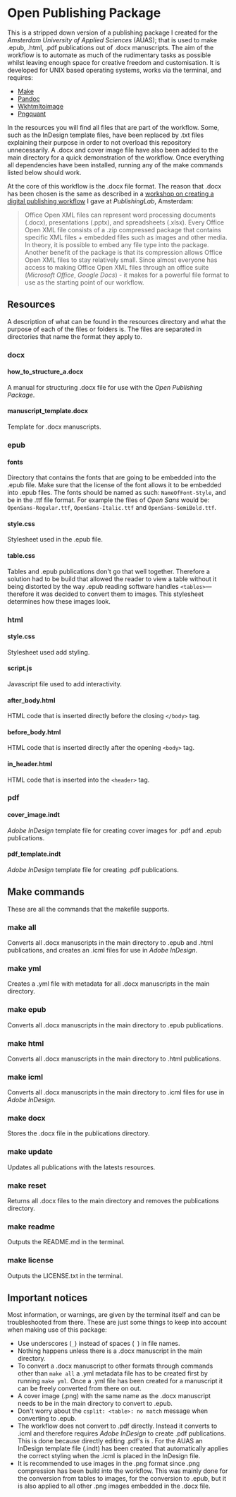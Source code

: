 # Open Publishing Package

This is a stripped down version of a publishing package I created for the *Amsterdam University of Applied Sciences* (AUAS); that is used to make .epub, .html, .pdf publications out of .docx manuscripts. The aim of the workflow is to automate as much of the rudimentary tasks as possible whilst leaving enough space for creative freedom and customisation. It is developed for UNIX based operating systems, works via the terminal, and requires:

- [Make]('https://www.gnu.org/software/make/')
- [Pandoc]('http://pandoc.org/)
- [Wkhtmltoimage]('https://wkhtmltopdf.org/')
- [Pngquant]('https://pngquant.org/')

In the resources you will find all files that are part of the workflow. Some, such as the InDesign template files, have been replaced by .txt files explaining their purpose in order to not overload this repository unnecessarily. A .docx and cover image file have also been added to the main directory for a quick demonstration of the workflow. Once everything all dependencies have been installed, running any of the make commands listed below should work.

At the core of this workflow is the .docx file format. The reason that .docx has been chosen is the same as described in a [workshop on creating a digital publishing workflow]('https://github.com/dylandegeling/CDPW-Workshop') I gave at *PublishingLab*, Amsterdam:

> Office Open XML files can represent word processing documents (.docx), presentations (.pptx), and spreadsheets (.xlsx). Every Office Open XML file consists of a .zip compressed package that contains specific XML files + embedded files such as images and other media. In theory, it is possible to embed any file type into the package. Another benefit of the package is that its compression allows Office Open XML files to stay relatively small.
> Since almost everyone has access to making Office Open XML files through an office suite (*Microsoft Office*, *Google Docs*) - it makes for a powerful file format to use as the starting point of our workflow.

## Resources
A description of what can be found in the resources directory and what the purpose of each of the files or folders is. The files are separated in directories that name the format they apply to.

### docx
#### how\_to\_structure\_a.docx
A manual for structuring .docx file for use with the *Open Publishing Package*.

#### manuscript\_template.docx
Template for .docx manuscripts.

### epub
#### fonts
Directory that contains the fonts that are going to be embedded into the .epub file. Make sure that the license of the font allows it to be embedded into .epub files. The fonts should be named as such: `NameOfFont-Style`, and be in the .ttf file format. For example the files of *Open Sans* would be: `OpenSans-Regular.ttf`, `OpenSans-Italic.ttf` and `OpenSans-SemiBold.ttf`.

#### style.css
Stylesheet used in the .epub file.

#### table.css
Tables and .epub publications don't go that well together. Therefore a solution had to be build that allowed the reader to view a table without it being distorted by the way .epub reading software handles `<tables>`—therefore it was decided to convert them to images. This stylesheet determines how these images look.

### html
#### style.css
Stylesheet used add styling.

#### script.js
Javascript file used to add interactivity.

#### after_body.html
HTML code that is inserted directly before the closing `</body>` tag.

#### before_body.html
HTML code that is inserted directly after the opening `<body>` tag.

#### in_header.html
HTML code that is inserted into the `<header>` tag.

### pdf
#### cover_image.indt
*Adobe InDesign* template file for creating cover images for .pdf and .epub publications.

#### pdf_template.indt
*Adobe InDesign* template file for creating .pdf publications.

## Make commands
These are all the commands that the makefile supports.

### make all
Converts all .docx manuscripts in the main directory to .epub and .html publications, and creates an .icml files for use in *Adobe InDesign*.

### make yml
Creates a .yml file with metadata for all .docx manuscripts in the main directory.

### make epub
Converts all .docx manuscripts in the main directory to .epub publications.

### make html
Converts all .docx manuscripts in the main directory to .html publications.

### make icml
Converts all .docx manuscripts in the main directory to .icml files for use in *Adobe InDesign*.

### make docx
Stores the .docx file in the publications directory.

### make update
Updates all publications with the latests resources.

### make reset
Returns all .docx files to the main directory and removes the publications directory.

### make readme
Outputs the README.md in the terminal.

### make license
Outputs the LICENSE.txt in the terminal.

## Important notices
Most information, or warnings, are given by the terminal itself and can be troubleshooted from there. These are just some things to keep into account when making use of this package:

- Use underscores (`_`) instead of spaces (` `) in file names.
- Nothing happens unless there is a .docx manuscript in the main directory.
- To convert a .docx manuscript to other formats through commands other than `make all` a .yml metadata file has to be created first by running `make yml`. Once a .yml file has been created for a manuscript it can be freely converted from there on out.
- A cover image (.png) with the same name as the .docx manuscript needs to be in the main directory to convert to .epub.
- Don't worry about the `csplit: <table>: no match` message when converting to .epub.
- The workflow does not convert to .pdf directly. Instead it converts to .icml and therefore requires *Adobe InDesign* to create .pdf publications. This is done because directly editing .pdf's is . For the AUAS an InDesign template file (.indt) has been created that automatically applies the correct styling when the .icml is placed in the InDesign file.
- It is recommended to use images in the .png format since .png compression has been build into the workflow. This was mainly done for the conversion from tables to images, for the conversion to .epub, but it is also applied to all other .png images embedded in the .docx file.